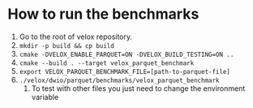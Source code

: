 # How to run the benchmarks
1. Go to the root of velox repository.
2. `mkdir -p build && cp build`
3. `cmake -DVELOX_ENABLE_PARQUET=ON -DVELOX_BUILD_TESTING=ON ..`
4. `cmake --build . --target velox_parquet_benchmark`
5. `export VELOX_PARQUET_BENCHMARK_FILE=[path-to-parquet-file]`
6. `./velox/dwio/parquet/benchmarks/velox_parquet_benchmark`
   1. To test with other files you just need to change the environment variable